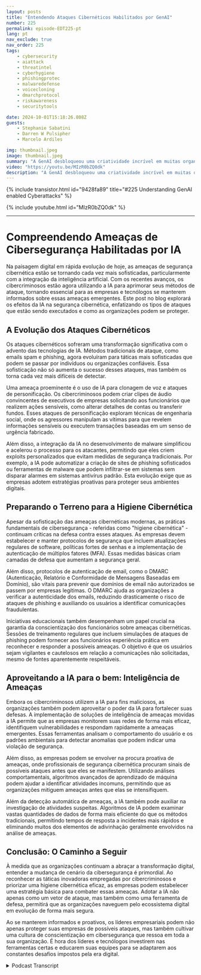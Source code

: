 ```yaml
---
layout: posts
title: "Entendendo Ataques Cibernéticos Habilitados por GenAI"
number: 225
permalink: episode-EDT225-pt
lang: pt
nav_exclude: true
nav_order: 225
tags:
    - cybersecurity
    - aiattack
    - threatintel
    - cyberhygiene
    - phishingprotec
    - malwaredefense
    - voicecloning
    - dmarchprotocol
    - riskawareness
    - securitytools

date: 2024-10-01T15:18:26.808Z
guests:
    - Stephanie Sabatini
    - Darren W Pulsipher
    - Marcelo Ardiles

img: thumbnail.jpeg
image: thumbnail.jpeg
summary: "A GenAI desbloqueou uma criatividade incrível em muitas organizações, incluindo criminosos cibernéticos organizados. Essas ferramentas possibilitaram aos cibercriminosos uma infinidade de novos ataques que estão pegando muitas organizações de surpresa. Neste episódio, Darren entrevista Stephani Sabitini e Marcelo Ardiles, ambos especialistas em segurança cibernética na linha de frente da guerra cibernética que está em pleno auge. Confira as perspectivas deles sobre os ataques habilitados pela GenAI e como detectá-los e preveni-los."
video: "https://youtu.be/MIzR0bZQ0dk"
description: "A GenAI desbloqueou uma criatividade incrível em muitas organizações, incluindo criminosos cibernéticos organizados. Essas ferramentas possibilitaram aos cibercriminosos uma infinidade de novos ataques que estão pegando muitas organizações de surpresa. Neste episódio, Darren entrevista Stephani Sabitini e Marcelo Ardiles, ambos especialistas em segurança cibernética na linha de frente da guerra cibernética que está em pleno auge. Confira as perspectivas deles sobre os ataques habilitados pela GenAI e como detectá-los e preveni-los."
---
```


<div>
{% include transistor.html id="9428fa89" title="#225 Understanding GenAI enabled Cyberattacks" %}

{% include youtube.html id="MIzR0bZQ0dk" %}
</div>

---

# Compreendendo Ameaças de Cibersegurança Habilitadas por IA

Na paisagem digital em rápida evolução de hoje, as ameaças de segurança cibernética estão se tornando cada vez mais sofisticadas, particularmente com a integração da inteligência artificial. Com os recentes avanços, os cibercriminosos estão agora utilizando a IA para aprimorar seus métodos de ataque, tornando essencial para as empresas e tecnólogos se manterem informados sobre essas ameaças emergentes. Este post no blog explorará os efeitos da IA na segurança cibernética, enfatizando os tipos de ataques que estão sendo executados e como as organizações podem se proteger.

## A Evolução dos Ataques Cibernéticos

Os ataques cibernéticos sofreram uma transformação significativa com o advento das tecnologias de IA. Métodos tradicionais de ataque, como emails spam e phishing, agora evoluíram para táticas mais sofisticadas que podem se passar por indivíduos ou organizações confiáveis. Essa sofisticação não só aumenta o sucesso desses ataques, mas também os torna cada vez mais difíceis de detectar.

Uma ameaça proeminente é o uso de IA para clonagem de voz e ataques de personificação. Os cibercriminosos podem criar clipes de áudio convincentes de executivos de empresas solicitando aos funcionários que realizem ações sensíveis, como alterar detalhes de contas ou transferir fundos. Esses ataques de personificação exploram técnicas de engenharia social, onde os agressores manipulam as vítimas para que revelem informações sensíveis ou executem transações baseadas em um senso de urgência fabricado.

Além disso, a integração da IA no desenvolvimento de malware simplificou e acelerou o processo para os atacantes, permitindo que eles criem exploits personalizados que evitam medidas de segurança tradicionais. Por exemplo, a IA pode automatizar a criação de sites de phishing sofisticados ou ferramentas de malware que podem infiltrar-se em sistemas sem disparar alarmes em sistemas antivírus padrão. Esta evolução exige que as empresas adotem estratégias proativas para proteger seus ambientes digitais.

## Preparando o Terreno para a Higiene Cibernética

Apesar da sofisticação das ameaças cibernéticas modernas, as práticas fundamentais de cibersegurança - referidas como "higiene cibernética" - continuam críticas na defesa contra esses ataques. As empresas devem estabelecer e manter protocolos de segurança que incluem atualizações regulares de software, políticas fortes de senhas e a implementação de autenticação de múltiplos fatores (MFA). Essas medidas básicas criam camadas de defesa que aumentam a segurança geral.

Além disso, protocolos de autenticação de email, como o DMARC (Autenticação, Relatório e Conformidade de Mensagens Baseadas em Domínio), são vitais para prevenir que domínios de email não autorizados se passem por empresas legítimas. O DMARC ajuda as organizações a verificar a autenticidade dos emails, reduzindo drasticamente o risco de ataques de phishing e auxiliando os usuários a identificar comunicações fraudulentas.

Iniciativas educacionais também desempenham um papel crucial na garantia da conscientização dos funcionários sobre ameaças cibernéticas. Sessões de treinamento regulares que incluem simulações de ataques de phishing podem fornecer aos funcionários experiência prática em reconhecer e responder a possíveis ameaças. O objetivo é que os usuários sejam vigilantes e cautelosos em relação a comunicações não solicitadas, mesmo de fontes aparentemente respeitáveis.

## Aproveitando a IA para o bem: Inteligência de Ameaças

Embora os cibercriminosos utilizem a IA para fins maliciosos, as organizações também podem aproveitar o poder da IA para fortalecer suas defesas. A implementação de soluções de inteligência de ameaças movidas a IA permite que as empresas monitorem suas redes de forma mais eficaz, identifiquem vulnerabilidades e respondam rapidamente a ameaças emergentes. Essas ferramentas analisam o comportamento do usuário e os padrões ambientais para detectar anomalias que podem indicar uma violação de segurança.

Além disso, as empresas podem se envolver na procura proativa de ameaças, onde profissionais de segurança cibernética procuram sinais de possíveis ataques antes que eles se manifestem. Utilizando análises comportamentais, algoritmos avançados de aprendizado de máquina podem ajudar a identificar atividades incomuns, permitindo que as organizações mitiguem ameaças antes que elas se intensifiquem.

Além da detecção automática de ameaças, a IA também pode auxiliar na investigação de atividades suspeitas. Algoritmos de IA podem examinar vastas quantidades de dados de forma mais eficiente do que os métodos tradicionais, permitindo tempos de resposta a incidentes mais rápidos e eliminando muitos dos elementos de adivinhação geralmente envolvidos na análise de ameaças.

## Conclusão: O Caminho a Seguir

À medida que as organizações continuam a abraçar a transformação digital, entender a mudança de cenário da cibersegurança é primordial. Ao reconhecer as táticas inovadoras empregadas por cibercriminosos e priorizar uma higiene cibernética eficaz, as empresas podem estabelecer uma estratégia básica para combater essas ameaças. Adotar a IA não apenas como um vetor de ataque, mas também como uma ferramenta de defesa, permitirá que as organizações naveguem pelo ecossistema digital em evolução de forma mais segura.

Ao se manterem informados e proativos, os líderes empresariais podem não apenas proteger suas empresas de possíveis ataques, mas também cultivar uma cultura de conscientização em cibersegurança que ressoa em toda a sua organização. É hora dos líderes e tecnólogos investirem nas ferramentas certas e educarem suas equipes para se adaptarem aos constantes desafios impostos pela era digital.



<details>
<summary> Podcast Transcript </summary>

<p></p>

</details>
